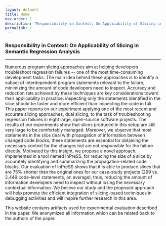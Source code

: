 ```yaml
---
layout: default
title: Home
nav_order: 1
description: "Responsibility in Context: On Applicability of Slicing in Semantic Regression Analysis"
permalink: /
---
```


### Responsibility in Context: On Applicability of Slicing in Semantic Regression Analysis

---

Numerous program slicing approaches aim at helping developers troubleshoot regression failures -- one of the most time-consuming development tasks.
The main idea behind these approaches is to identify a subset of interdependent program statements relevant to the failure, minimizing the amount of code developers need to inspect.
Accuracy and reduction rate achieved by these techniques are key considerations toward their applicability in practice: inspecting only the statements identified in the slice should be faster and more efficient than inspecting the code in full. This paper reports on our experiment applying one of the most recent and accurate slicing approaches, dual slicing, to the task of troubleshooting regression failures in eight large, open-source software projects. The results of our experiments show that slices produced in this setup are still very large to be comfortably managed. Moreover, we observe that most statements in the slice deal with propagation of information between changed code blocks; these statements are essential for obtaining the necessary context for the changes but are not responsible for the failure directly. Motivated by this insight, we propose a novel approach, implemented in a tool named InPreSS, for reducing the size of a slice by accurately identifying and summarizing the propagation-related code blocks.
Our evaluation of InPreSS shows that it is able to produce slices that are 75% shorter than the original ones for our case-study projects (299 vs. 2,449 code-level statements, on average), 
thus, reducing the amount of information developers need to inspect without losing the necessary contextual information.
We believe our study and the proposed approach will help promote the efficient integration of slicing-based techniques in debugging activities and will inspire further research in this area.

This website contains artifacts used for experimental evaluation described in the paper. We anonymized all information which can be related back to the authors of the paper.
